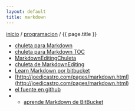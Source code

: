 ```yaml
---
layout: default
title: markdown
---
```

[inicio](index.html) / [programacion](programacion.html) /  {{ page.title }}

* [chuleta para Markdown](markdownChuleta.html)
* [chuleta para Markdown TOC](markdownTOCChuleta.html)
* [MarkdownEditingChuleta](MarkdownCheatsheet.html)
* [chuleta de MarkdownEditing](MarkdownEditingChuleta.html)
* [Learn Markdown por bitbucket](https://bitbucket.org/tutorials/markdowndemo)
* [http://joedicastro.com/pages/markdown.html](http://joedicastro.com/pages/markdown.html)
* [el fuente en github](https://github.com/joedicastro/joedicastro.com/blob/master/site/source/pages/Markdown.md)
* * [aprende Markdown de BitBucket](https://bitbucket.org/tutorials/markdowndemo)





